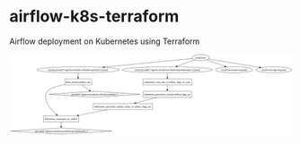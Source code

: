 # airflow-k8s-terraform
Airflow deployment on Kubernetes using Terraform

![Graph Plan](./graph.svg)
